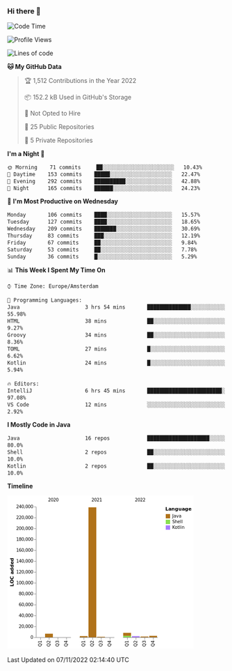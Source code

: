 ### Hi there 👋


<!--START_SECTION:waka-->
![Code Time](http://img.shields.io/badge/Code%20Time-2%2C584%20hrs%2059%20mins-blue)

![Profile Views](http://img.shields.io/badge/Profile%20Views-0-blue)

![Lines of code](https://img.shields.io/badge/From%20Hello%20World%20I%27ve%20Written-263%20Thousand%20lines%20of%20code-blue)

**🐱 My GitHub Data** 

> 🏆 1,512 Contributions in the Year 2022
 > 
> 📦 152.2 kB Used in GitHub's Storage 
 > 
> 🚫 Not Opted to Hire
 > 
> 📜 25 Public Repositories 
 > 
> 🔑 5 Private Repositories  
 > 
**I'm a Night 🦉** 

```text
🌞 Morning    71 commits     ██░░░░░░░░░░░░░░░░░░░░░░░   10.43% 
🌆 Daytime    153 commits    █████░░░░░░░░░░░░░░░░░░░░   22.47% 
🌃 Evening    292 commits    ██████████░░░░░░░░░░░░░░░   42.88% 
🌙 Night      165 commits    ██████░░░░░░░░░░░░░░░░░░░   24.23%

```
📅 **I'm Most Productive on Wednesday** 

```text
Monday       106 commits    ████░░░░░░░░░░░░░░░░░░░░░   15.57% 
Tuesday      127 commits    ████░░░░░░░░░░░░░░░░░░░░░   18.65% 
Wednesday    209 commits    ███████░░░░░░░░░░░░░░░░░░   30.69% 
Thursday     83 commits     ███░░░░░░░░░░░░░░░░░░░░░░   12.19% 
Friday       67 commits     ██░░░░░░░░░░░░░░░░░░░░░░░   9.84% 
Saturday     53 commits     ██░░░░░░░░░░░░░░░░░░░░░░░   7.78% 
Sunday       36 commits     █░░░░░░░░░░░░░░░░░░░░░░░░   5.29%

```


📊 **This Week I Spent My Time On** 

```text
⌚︎ Time Zone: Europe/Amsterdam

💬 Programming Languages: 
Java                     3 hrs 54 mins       ██████████████░░░░░░░░░░░   55.98% 
HTML                     38 mins             ██░░░░░░░░░░░░░░░░░░░░░░░   9.27% 
Groovy                   34 mins             ██░░░░░░░░░░░░░░░░░░░░░░░   8.36% 
TOML                     27 mins             █░░░░░░░░░░░░░░░░░░░░░░░░   6.62% 
Kotlin                   24 mins             █░░░░░░░░░░░░░░░░░░░░░░░░   5.94%

🔥 Editors: 
IntelliJ                 6 hrs 45 mins       ████████████████████████░   97.08% 
VS Code                  12 mins             ░░░░░░░░░░░░░░░░░░░░░░░░░   2.92%

```

**I Mostly Code in Java** 

```text
Java                     16 repos            ████████████████████░░░░░   80.0% 
Shell                    2 repos             ██░░░░░░░░░░░░░░░░░░░░░░░   10.0% 
Kotlin                   2 repos             ██░░░░░░░░░░░░░░░░░░░░░░░   10.0%

```


**Timeline**

![Chart not found](https://raw.githubusercontent.com/powercasgamer/powercasgamer/master/charts/bar_graph.png) 


 Last Updated on 07/11/2022 02:14:40 UTC
<!--END_SECTION:waka-->
